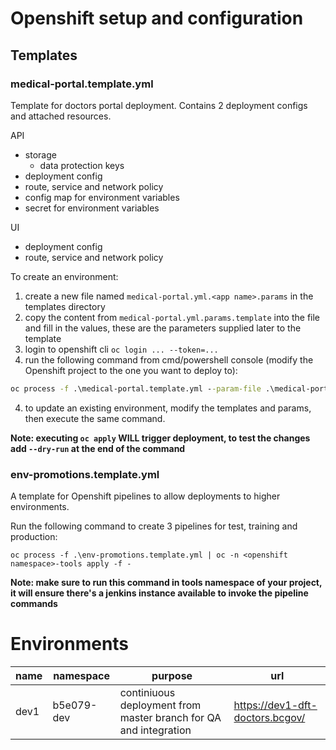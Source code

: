 # Openshift setup and configuration

## Templates

### medical-portal.template.yml

Template for doctors portal deployment. Contains 2 deployment configs and attached resources.

API

- storage
  - data protection keys
- deployment config
- route, service and network policy
- config map for environment variables
- secret for environment variables

UI

- deployment config
- route, service and network policy

To create an environment:

1. create a new file named `medical-portal.yml.<app name>.params` in the templates directory
1. copy the content from `medical-portal.yml.params.template` into the file and fill in the values, these are the parameters supplied later to the template
1. login to openshift cli `oc login ... --token=...`
1. run the following command from cmd/powershell console (modify the Openshift project to the one you want to deploy to):

```cmd
oc process -f .\medical-portal.template.yml --param-file .\medical-portal.yml.<app name>.params | oc apply -f -
```

4. to update an existing environment, modify the templates and params, then execute the same command.

**Note: executing `oc apply` WILL trigger deployment, to test the changes add `--dry-run` at the end of the command**

### env-promotions.template.yml

A template for Openshift pipelines to allow deployments to higher environments.

Run the following command to create 3 pipelines for test, training and production:

```
oc process -f .\env-promotions.template.yml | oc -n <openshift namespace>-tools apply -f -
```

**Note: make sure to run this command in tools namespace of your project, it will ensure there's a jenkins instance available to invoke the pipeline commands**

# Environments

| name | namespace  | purpose                                                          | url                             |
| ---- | ---------- | ---------------------------------------------------------------- | ------------------------------- |
| dev1 | b5e079-dev | continiuous deployment from master branch for QA and integration | https://dev1-dft-doctors.bcgov/ |
